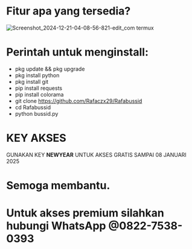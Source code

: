 # Fitur apa yang tersedia? 
![Screenshot_2024-12-21-04-08-56-821-edit_com termux](https://github.com/user-attachments/assets/b5b89abf-4716-4f4c-8e42-cff6f2716472)

# Perintah untuk menginstall:
 - pkg update && pkg upgrade
 - pkg install python
 - pkg install git
 - pip install requests
 - pip install colorama
 - git clone https://github.com/Rafaczx29/Rafabussid
 - cd Rafabussid
 - python bussid.py

# KEY AKSES
GUNAKAN KEY **NEWYEAR** UNTUK AKSES GRATIS SAMPAI 08 JANUARI 2025

# Semoga membantu. 
# Untuk akses premium silahkan hubungi WhatsApp  @0822-7538-0393
